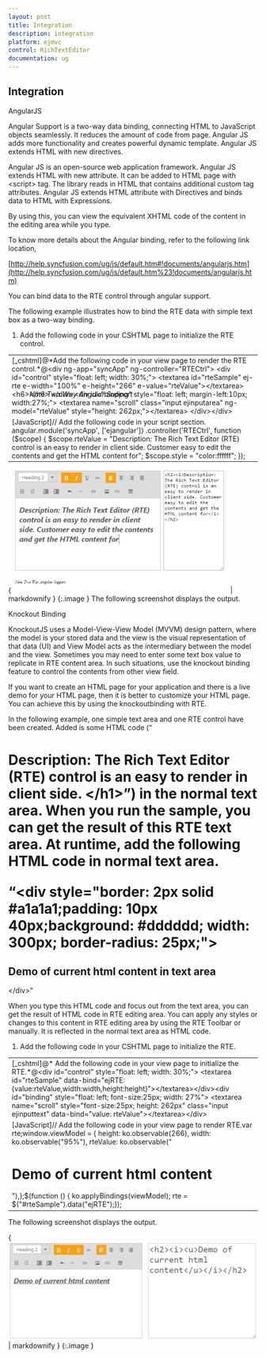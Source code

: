 ```yaml
---
layout: post
title: Integration
description: integration
platform: ejmvc
control: RichTextEditor
documentation: ug
---
```


## Integration

AngularJS

Angular Support is a two-way data binding, connecting HTML to JavaScript objects seamlessly. It reduces the amount of code from page. Angular JS adds more functionality and creates powerful dynamic template. Angular JS extends HTML with new directives. 

Angular JS is an open-source web application framework. Angular JS extends HTML with new attribute. It can be added to HTML page with &lt;script&gt; tag. The library reads in HTML that contains additional custom tag attributes. Angular JS extends HTML attribute with Directives and binds data to HTML with Expressions. 

By using this, you can view the equivalent XHTML code of the content in the editing area while you type.

To know more details about the Angular binding, refer to the following link location,

[http://help.syncfusion.com/ug/js/default.htm#!documents/angularjs.htm](http://help.syncfusion.com/ug/js/default.htm%23!documents/angularjs.htm)

You can bind data to the RTE control through angular support.

The following example illustrates how to bind the RTE data with simple text box as a two-way binding.

1. Add the following code in your CSHTML page to initialize the RTE control.



<table>
<tr>
<td>
[_cshtml]@*Add the following code in your view page to render the RTE control.*@&lt;div ng-app="syncApp" ng-controller="RTECtrl"&gt;    &lt;div id="control" style="float: left; width: 30%;"&gt;        &lt;textarea id="rteSample" ej-rte e-width="100%" e-height="266" e-value="rteValue"&gt;&lt;/textarea&gt;        &lt;h6&gt;<span style="font-style: italic; font-weight: normal; position: absolute; ">Note:Two Way Angular Support</span>&lt;/h6&gt;    &lt;/div&gt;    &lt;div id="binding" style="float: left; margin-left:10px; width:27%;"&gt;        &lt;textarea name="scroll" class="input ejinputarea" ng-model="rteValue" style="height: 262px;"&gt;&lt;/textarea&gt;    &lt;/div&gt;&lt;/div&gt;</td></tr>
<tr>
<td>
[JavaScript]// Add the following code in your script section.        angular.module('syncApp', ['ejangular'])            .controller('RTECtrl', function ($scope) {                $scope.rteValue = "Description: The Rich Text Editor (RTE) control is an easy to render in client side. Customer easy to edit the contents and get the HTML content for";                $scope.style = "color:ffffff";            });</td></tr>
</table>


{ ![](Integration_images/Integration_img1.png) | markdownify }
{:.image }
The following screenshot displays the output.

Knockout Binding

KnockoutJS uses a Model-View-View Model (MVVM) design pattern, where the model is your stored data and the view is the visual representation of that data (UI) and View Model acts as the intermediary between the model and the view. Sometimes you may need to enter some text box value to replicate in RTE content area. In such situations, use the knockout binding feature to control the contents from other view field.

If you want to create an HTML page for your application and there is a live demo for your HTML page, then it is better to customize your HTML page. You can achieve this by using the knockoutbinding with RTE.

In the following example, one simple text area and one RTE control have been created. Added is some HTML code (“<h1>Description: The Rich Text Editor (RTE) control is an easy to render in client side. &lt;/h1&gt;”) in the normal text area. When you run the sample, you can get the result of this RTE text area. At runtime, add the following HTML code in normal text area.

“&lt;div style="border: 2px solid #a1a1a1;padding: 10px 40px;background: #dddddd; width: 300px; border-radius: 25px;"&gt;<h2>Demo of current html content in text area</h2>&lt;/div&gt;”

When you type this HTML code and focus out from the text area, you can get the result of HTML code in RTE editing area. You can apply any styles or changes to this content in RTE editing area by using the RTE Toolbar or manually. It is reflected in the normal text area as HTML code.

1. Add the following code in your CSHTML page to initialize the RTE.



<table>
<tr>
<td>
[_cshtml]@* Add the following code in your view page to initialize the RTE.*@&lt;div id="control" style="float: left; width: 30%;"&gt;    &lt;textarea id="rteSample" data-bind="ejRTE: {value:rteValue,width:width,height:height}"&gt;&lt;/textarea&gt;&lt;/div&gt;&lt;div id="binding" style="float: left; font-size:25px; width: 27%"&gt;    &lt;textarea name="scroll" style="font-size:25px; height: 262px" class="input ejinputtext" data-bind="value: rteValue"&gt;&lt;/textarea&gt;&lt;/div&gt;</td></tr>
<tr>
<td>
[JavaScript]// Add the following code in your view page to render RTE.var rte;window.viewModel = {    height: ko.observable(266),    width: ko.observable("95%"),    rteValue: ko.observable("<h1>Demo of current html content</h1>"),};$(function () {    ko.applyBindings(viewModel);    rte = $("#rteSample").data("ejRTE");});</td></tr>
</table>
The following screenshot displays the output.











{ ![](Integration_images/Integration_img2.png) | markdownify }
{:.image }



